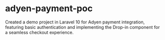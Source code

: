 # adyen-payment-poc
Created a demo project in Laravel 10 for Adyen payment integration, featuring basic authentication and implementing the Drop-in component for a seamless checkout experience.

